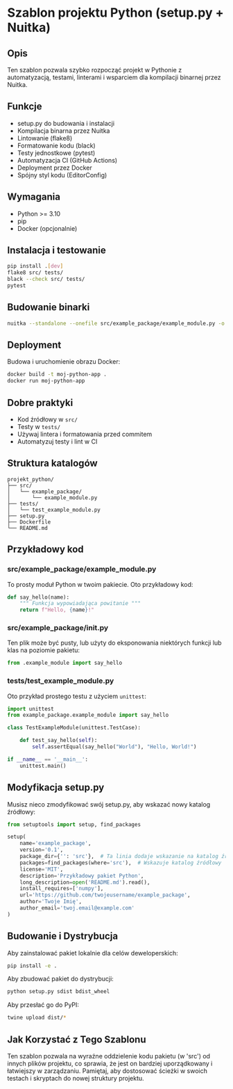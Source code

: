 # Szablon projektu Python (setup.py + Nuitka)

## Opis
Ten szablon pozwala szybko rozpocząć projekt w Pythonie z automatyzacją, testami, linterami i wsparciem dla kompilacji binarnej przez Nuitka.

## Funkcje
- setup.py do budowania i instalacji
- Kompilacja binarna przez Nuitka
- Lintowanie (flake8)
- Formatowanie kodu (black)
- Testy jednostkowe (pytest)
- Automatyzacja CI (GitHub Actions)
- Deployment przez Docker
- Spójny styl kodu (EditorConfig)

## Wymagania
- Python >= 3.10
- pip
- Docker (opcjonalnie)

## Instalacja i testowanie
```sh
pip install .[dev]
flake8 src/ tests/
black --check src/ tests/
pytest
```

## Budowanie binarki
```sh
nuitka --standalone --onefile src/example_package/example_module.py -o app.bin
```

## Deployment
Budowa i uruchomienie obrazu Docker:
```sh
docker build -t moj-python-app .
docker run moj-python-app
```

## Dobre praktyki
- Kod źródłowy w `src/`
- Testy w `tests/`
- Używaj lintera i formatowania przed commitem
- Automatyzuj testy i lint w CI

## Struktura katalogów
```
projekt_python/
├── src/
│   └── example_package/
│       └── example_module.py
├── tests/
│   └── test_example_module.py
├── setup.py
├── Dockerfile
└── README.md
```

## Przykładowy kod

### src/example_package/example_module.py

To prosty moduł Python w twoim pakiecie. Oto przykładowy kod:

```python
def say_hello(name):
    """ Funkcja wypowiadająca powitanie """
    return f"Hello, {name}!"
```

### src/example_package/__init__.py

Ten plik może być pusty, lub użyty do eksponowania niektórych funkcji lub klas na poziomie pakietu:

```python
from .example_module import say_hello
```

### tests/test_example_module.py

Oto przykład prostego testu z użyciem `unittest`:

```python
import unittest
from example_package.example_module import say_hello

class TestExampleModule(unittest.TestCase):

    def test_say_hello(self):
        self.assertEqual(say_hello("World"), "Hello, World!")

if __name__ == '__main__':
    unittest.main()
```

## Modyfikacja setup.py

Musisz nieco zmodyfikować swój setup.py, aby wskazać nowy katalog źródłowy:

```python
from setuptools import setup, find_packages

setup(
    name='example_package',
    version='0.1',
    package_dir={'': 'src'},  # Ta linia dodaje wskazanie na katalog źródłowy
    packages=find_packages(where='src'),  # Wskazuje katalog źródłowy
    license='MIT',
    description='Przykładowy pakiet Python',
    long_description=open('README.md').read(),
    install_requires=['numpy'],
    url='https://github.com/twojeusername/example_package',
    author='Twoje Imię',
    author_email='twoj.email@example.com'
)
```

## Budowanie i Dystrybucja

Aby zainstalować pakiet lokalnie dla celów deweloperskich:

```sh
pip install -e .
```

Aby zbudować pakiet do dystrybucji:

```sh
python setup.py sdist bdist_wheel
```

Aby przesłać go do PyPI:

```sh
twine upload dist/*
```

## Jak Korzystać z Tego Szablonu

Ten szablon pozwala na wyraźne oddzielenie kodu pakietu (w 'src') od innych plików projektu, co sprawia, że jest on bardziej uporządkowany i łatwiejszy w zarządzaniu. Pamiętaj, aby dostosować ścieżki w swoich testach i skryptach do nowej struktury projektu.

